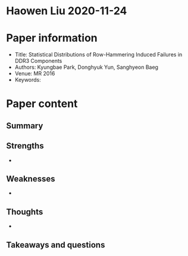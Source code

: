 # Haowen Liu  2020-11-24

# Paper information

- Title: Statistical Distributions of Row-Hammering Induced Failures in DDR3 Components
- Authors: Kyungbae Park, Donghyuk Yun, Sanghyeon Baeg
- Venue: MR 2016
- Keywords: 

# Paper content

## Summary




## Strengths

- 

## Weaknesses

- 

## Thoughts
- 

## Takeaways and questions

